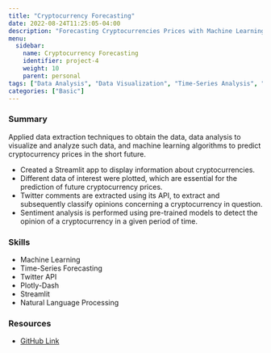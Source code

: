 ```yaml
---
title: "Cryptocurrency Forecasting"
date: 2022-08-24T11:25:05-04:00
description: "Forecasting Cryptocurrencies Prices with Machine Learning."
menu:
  sidebar:
    name: Cryptocurrency Forecasting
    identifier: project-4
    weight: 10
    parent: personal
tags: ["Data Analysis", "Data Visualization", "Time-Series Analysis", "Machine Learning", "NLP", "API"]
categories: ["Basic"]
---
```

### Summary


Applied data extraction techniques to obtain the data, data analysis to visualize and analyze such data, and machine learning algorithms to predict cryptocurrency prices in the short future.

* Created a Streamlit app to display information about cryptocurrencies.
* Different data of interest were plotted, which are essential for the prediction of future cryptocurrency prices.
* Twitter comments are extracted using its API, to extract and subsequently classify opinions concerning a cryptocurrency in question.
* Sentiment analysis is performed using pre-trained models to detect the opinion of a cryptocurrency in a given period of time.

### **Skills**

- Machine Learning
- Time-Series Forecasting
- Twitter API
- Plotly-Dash
- Streamlit
- Natural Language Processing

### Resources

- [GitHub Link](https://github.com/lorainemg/crypto-forecasting)
